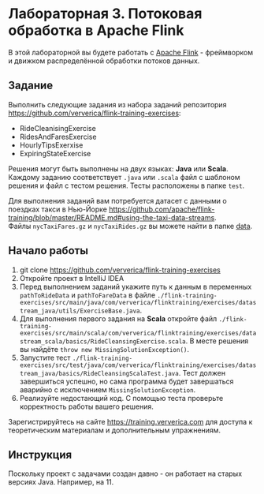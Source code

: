 # Лабораторная 3. Потоковая обработка в Apache Flink

В этой лабораторной вы будете работать с [Apache Flink](https://flink.apache.org/) - фреймворком и движком распределённой обработки потоков данных.

## Задание

Выполнить следующие задания из набора заданий репозитория https://github.com/ververica/flink-training-exercises:
  - RideCleanisingExercise
  - RidesAndFaresExercise
  - HourlyTipsExerxise
  - ExpiringStateExercise

Решения могут быть выполнены на двух языках: **Java** или **Scala**. Каждому заданию соответствует `.java` или `.scala` файл с шаблоном решения и файл с тестом решения.  Тесты расположены в папке `test`.

Для выполнения заданий вам потребуется датасет с данными о поездках такси в Нью-Йорке https://github.com/apache/flink-training/blob/master/README.md#using-the-taxi-data-streams.  
Файлы `nycTaxiFares.gz` и `nycTaxiRides.gz` вы можете найти в папке [data](../data). 

## Начало работы

1. git clone https://github.com/ververica/flink-training-exercises
2. Откройте проект в IntelliJ IDEA 
3. Перед выполнением заданий укажите путь к данным в переменных `pathToRideData` и `pathToFareData` в файле `./flink-training-exercises/src/main/java/com/ververica/flinktraining/exercises/datastream_java/utils/ExerciseBase.java`.
4. Для выполнения первого задания на **Scala** откройте файл `./flink-training-exercises/src/main/scala/com/ververica/flinktraining/exercises/datastream_scala/basics/RideCleansingExercise.scala`. В месте решения вы найдёте `throw new MissingSolutionException()`.
5. Запустите тест `./flink-training-exercises/src/test/java/com/ververica/flinktraining/exercises/datastream_java/basics/RideCleansingScalaTest.java`. Тест должен завершиться успешно, но сама программа будет завершаться аварийно с исключением `MissingSolutionException`.
6. Реализуйте недостающий код. С помощью теста проверьте корректность работы вашего решения.


Зарегистрируйтесь на сайте https://training.ververica.com для доступа к теоретическим материалам и дополнительным упражнениям.

## Инструкция
Поскольку проект с задачами создан давно - он работает на старых версиях Java. Например, на 11.
